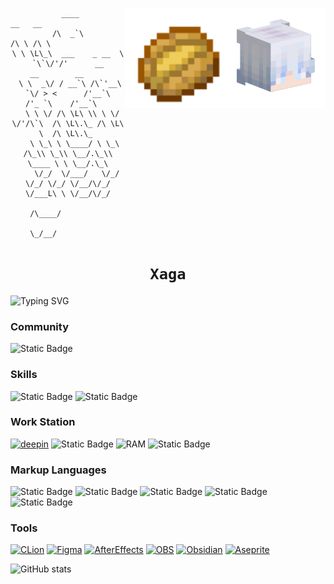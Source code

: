<div align="center">
<img align="right" src="./avatarHead.png" width="160" heiget="160">
 <img align="right" src="./icons/Baked_Potato_JE4_BE2@1x.png" width="160" heiget="160">
 
```
 ____                    __   __                                   
/\  _`\                 /\ \ /\ \                                  
\ \ \L\_\  ___    _ __  \ `\`\/'/'      __        __        __     
 \ \  _\/ / __`\ /\`'__\ `\/ > <      /'__`\    /'_ `\    /'__`\   
  \ \ \/ /\ \L\ \\ \ \/     \/'/\`\  /\ \L\.\_ /\ \L\ \  /\ \L\.\_ 
   \ \_\ \ \____/ \ \_\     /\_\\ \_\\ \__/.\_\\ \____ \ \ \__/.\_\
    \/_/  \/___/   \/_/     \/_/ \/_/ \/__/\/_/ \/___L\ \ \/__/\/_/
                                                  /\____/          
                                                  \_/__/           
```

# `Xaga`

</div>




![Typing SVG](https://readme-typing-svg.demolab.com/?lines=Xaga;Xaga)

### **Community**
![Static Badge](https://img.shields.io/badge/ForXaga-black?style=for-the-badge&logo=bilibili&link=https%3A%2F%2Fspace.bilibili.com%2F409605133)

### **Skills**
![Static Badge](https://img.shields.io/badge/markdown-black?style=for-the-badge&logo=markdown&logoSize=auto)
![Static Badge](https://img.shields.io/badge/shell-black?style=for-the-badge&logo=gnubash&logoSize=auto)

### **Work Station**
[![deepin](https://img.shields.io/badge/deepin-black?style=for-the-badge&logo=deepin)](https://www.deepin.org)
![Static Badge](https://img.shields.io/badge/-black?style=for-the-badge&logo=amd&logoSize=auto)
![RAM](https://img.shields.io/badge/16GB-black?style=for-the-badge&label=RAM&labelColor=white)
![Static Badge](https://img.shields.io/badge/512GB-black?style=for-the-badge&label=SSD&labelColor=white)


### **Markup Languages**
![Static Badge](https://img.shields.io/badge/c%2B%2B-black?style=for-the-badge&logo=cplusplus)
![Static Badge](https://img.shields.io/badge/html-black?style=for-the-badge&logo=html5)
![Static Badge](https://img.shields.io/badge/css-black?style=for-the-badge&logo=css3)
![Static Badge](https://img.shields.io/badge/javascript-black?style=for-the-badge&logo=javascript)
![Static Badge](https://img.shields.io/badge/python-black?style=for-the-badge&logo=python)

### **Tools**
[![CLion](https://img.shields.io/badge/clion-black?style=for-the-badge&logo=clion)](https://www.jetbrains.com/clion)
[![Figma](https://img.shields.io/badge/Figma-black?style=for-the-badge&logo=figma)](https://www.figma.com)
[![AfterEffects](https://img.shields.io/badge/After%20Effects-black?style=for-the-badge&logo=adobeaftereffects)](https://)
[![OBS](https://img.shields.io/badge/obsstudio-black?style=for-the-badge&logo=obsstudio)](https://https://obsproject.com/)
[![Obsidian](https://img.shields.io/badge/obsidian-black?style=for-the-badge&logo=obsidian)](https://obsidian.md)
[![Aseprite](https://img.shields.io/badge/aseprite-black?style=for-the-badge&logo=aseprite)](https://www.aseprite.org)


![GitHub stats](https://github-readme-stats.vercel.app/api?username=ForXaga&show_icons=true&theme=tokyonight)
<!--![Top Langs](https://github-readme-stats.vercel.app/api/top-langs/?username=forxaga&layout=compact)-->
